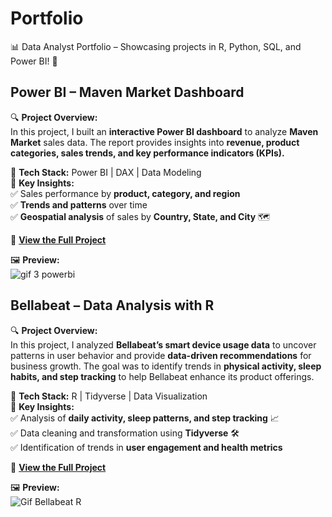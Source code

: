 # Portfolio
📊 Data Analyst Portfolio – Showcasing projects in R, Python, SQL, and Power BI! 🚀



## Power BI – Maven Market Dashboard  

🔍 **Project Overview:**  
In this project, I built an **interactive Power BI dashboard** to analyze **Maven Market** sales data. The report provides insights into **revenue, product categories, sales trends, and key performance indicators (KPIs).**  

🔹 **Tech Stack:** Power BI | DAX | Data Modeling  
🔹 **Key Insights:**  
  ✅ Sales performance by **product, category, and region**  
  ✅ **Trends and patterns** over time  
  ✅ **Geospatial analysis** of sales by **Country, State, and City** 🗺️  

🔗 **[View the Full Project](https://github.com/AlessandroT4/Portfolio/tree/main/PowerBI_Maven%20Market)**  

🖼️ **Preview:**  
![gif 3 powerbi](https://github.com/user-attachments/assets/501ebb4b-af0f-4a69-8d04-b3e0b5bf27b0)






## Bellabeat – Data Analysis with R  

🔍 **Project Overview:**  
In this project, I analyzed **Bellabeat’s smart device usage data** to uncover patterns in user behavior and provide **data-driven recommendations** for business growth. The goal was to identify trends in **physical activity, sleep habits, and step tracking** to help Bellabeat enhance its product offerings.  

🔹 **Tech Stack:** R | Tidyverse | Data Visualization  
🔹 **Key Insights:**  
  ✅ Analysis of **daily activity, sleep patterns, and step tracking** 📈  
  ✅ Data cleaning and transformation using **Tidyverse** 🛠️  
  ✅ Identification of trends in **user engagement and health metrics** 

🔗 **[View the Full Project](https://github.com/AlessandroT4/Portfolio/blob/main/R_Bellabeat/Bellabeat_Report.pdf)**  


🖼️ **Preview:**  
  ![Gif Bellabeat R](https://github.com/user-attachments/assets/2ecdff7c-9f32-40e8-828a-3eda38281272)

